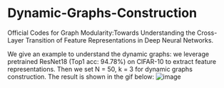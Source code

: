 # Dynamic-Graphs-Construction
Official Codes for Graph Modularity:Towards Understanding the Cross-Layer Transition of Feature Representations in Deep Neural Networks.

We give an example to understand the dynamic graphs:
we leverage pretrained ResNet18 (Top1 acc: 94.78%) on CIFAR-10 to extract feature representations. Then we set N = 50, k = 3 for dynamic graphs construction. The result is shown in the gif below:
![image](https://github.com/yaolu-zjut/Dynamic-Graphs-Construction/tree/main/Dynamic%20Graph%20Construction/gif)
